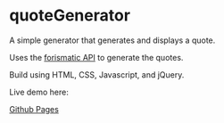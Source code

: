 # quoteGenerator
A simple generator that generates and displays a quote.

Uses the [forismatic API](http://forismatic.com/en/api/) to generate the quotes.

Build using HTML, CSS, Javascript, and jQuery.

Live demo here:

[Github Pages](https://m-catha.github.io/quoteGenerator/)
